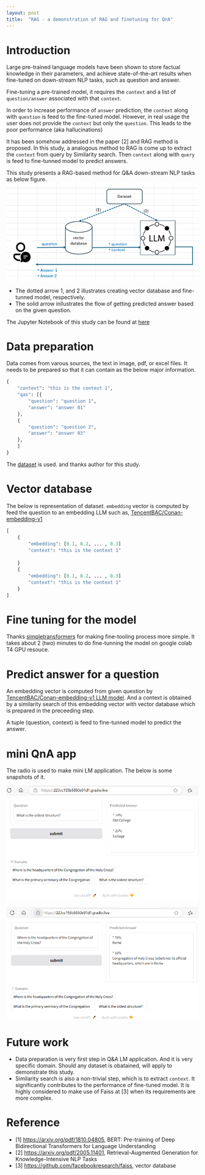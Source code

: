 ```yaml
---
layout: post
title:  "RAG - a demonstration of RAG and finetuning for QnA"
---
```


# Introduction

Large pre-trained language models have been shown to store factual knowledge in their parameters, and achieve state-of-the-art results when fine-tuned on down-stream NLP tasks, such as question and answer.

Fine-tuning a pre-trained model, it requires the `context` and a list of `question/answer` associated with that `context`.

In order to increase performance of `answer` prediction, the `context` along with `question` is feed to the fine-tuned model. However, in real usage the user does not provide the `context` but only the `question`. This leads to the poor performance (aka hallucinations)

It has been somehow addressed in the paper [2] and RAG method is proposed. In this study, a analogous method to RAG is come up to extract the `context` from query by Similarity search.
Then `context` along with `query` is feed to fine-tunned model to predict answers. 

This study presents a RAG-based method for Q&A down-stream NLP tasks as below figure.
![RAG-based method overview](/assets/img/rag_overview.png)

* The dotted arrow 1, and 2 illustrates creating vector database and fine-tunned model, respectively.
* The solid arrow inllustrates the flow of getting predicted answer based on the given question.

The Jupyter Notebook of this study can be found at [here](https://github.com/avble/llm_things/tree/main/01_rag_qa)

# Data preparation
Data comes from varous sources, the text in image, pdf, or excel files. 
It needs to be prepared so that it can contain as the below major information.

```python
{
    "context": "this is the context 1",
    "qas": [{
        "question": "question 1",
        "answer": "answer 01"
    },
    {
        "question": "question 2",
        "answer": "answer 03"
    },
    ]
}
```

The [dataset](https://huggingface.co/datasets/rajpurkar/squad) is used. and thanks author for this study.

# Vector database
The below is representation of dataset.
`embedding` vector is computed by feed the question to an embedding LLM such as, [TencentBAC/Conan-embedding-v1](https://huggingface.co/TencentBAC/Conan-embedding-v1)

``` python
[
    {
        "embedding": [0.1, 0.2, ... , 0.3]
        "context": "this is the context 1"

    }
    {
        "embedding": [0.1, 0.2, ... , 0.3]
        "context": "this is the context 1"
    }
]
```

# Fine tuning for the model
Thanks [simpletransformers](https://pypi.org/project/simpletransformers/) for making fine-tooling process more simple.
It takes about 2 (two) minutes to do fine-tunning the model on google colab T4 GPU resouce.

# Predict answer for a question
An embedding vector is computed from given question by [TencentBAC/Conan-embedding-v1 LLM model](https://huggingface.co/TencentBAC/Conan-embedding-v1). And a context is obtained by a similarity search of this embedding vector with vector database which is prepared in the preceeding step. 

A tuple (question, context) is feed to fine-tunned model to predict the answer.

# mini QnA app
The radio is used to make mini LM application. The below is some snapshots of it.

![lm app 1](/assets/img/rag_gradio_app_1.png)

![lm app 2](/assets/img/rag_gradio_app_2.png)



# Future work
* Data preparation is very first step in Q&A LM application. And it is very specific domain. Should any dataset is obatained, will apply to demonstrate this study.
* Similarity search is also a non-trivial step, which is to extract `context`. It significantly contributes to the performance of fine-tuned model. It is highly considered to make use of Faiss at [3] when its requirements are more complex.

# Reference
* [1] https://arxiv.org/pdf/1810.04805, BERT: Pre-training of Deep Bidirectional Transformers for Language Understanding
* [2] https://arxiv.org/pdf/2005.11401, Retrieval-Augmented Generation for Knowledge-Intensive NLP Tasks
* [3] https://github.com/facebookresearch/faiss, vector database

